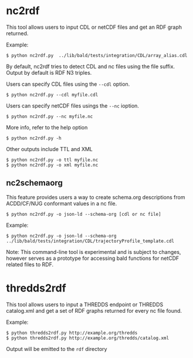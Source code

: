 # nc2rdf

This tool allows users to input CDL or netCDF files and get an RDF graph returned.

Example:
```
$ python nc2rdf.py  ../lib/bald/tests/integration/CDL/array_alias.cdl
```

By default, nc2rdf tries to detect CDL and nc files using the file suffix. Output by default is
RDF N3 triples.

Users can specify CDL files using the `--cdl` option.
```
$ python nc2rdf.py --cdl myfile.cdl
```

Users can specify netCDF files usings the `--nc` ioption.
```
$ python nc2rdf.py --nc myfile.nc
```

More info, refer to the help option
```
$ python nc2rdf.py -h
```

Other outputs include TTL and XML
```
$ python nc2rdf.py -o ttl myfile.nc
$ python nc2rdf.py -o xml myfile.nc
```

## nc2schemaorg

This feature provides users a way to create schema.org descriptions from
ACDD/CF/NUG conformant values in a nc file.

```
$ python nc2rdf.py -o json-ld --schema-org [cdl or nc file]
```

Example:
```
$ python nc2rdf.py -o json-ld --schema-org ../lib/bald/tests/integration/CDL/trajectoryProfile_template.cdl
```


Note: This command-line tool is experimental and is subject to changes, however serves as a prototype for accessing bald functions for netCDF related files to RDF.


# thredds2rdf

This tool allows users to input a THREDDS endpoint or THREDDS catalog.xml and get a set of RDF graphs returned for every nc file found.

Example:
```
$ python thredds2rdf.py http://example.org/thredds
$ python thredds2rdf.py http://example.org/thredds/catalog.xml
```

Output will be emitted to the `rdf` directory
